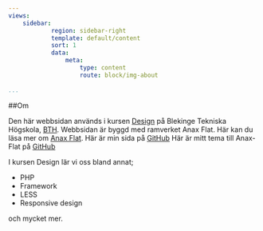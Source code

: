 ```yaml
---
views:
    sidebar:
            region: sidebar-right
            template: default/content
            sort: 1
            data:
                meta:
                    type: content
                    route: block/img-about
                
...
```


##Om
<!--==============================================-->

Den här webbsidan används i kursen [Design](http://dbwebb.se/design)
på Blekinge Tekniska Högskola, [BTH](http://www.bth.se).
Webbsidan är byggd med ramverket Anax Flat. Här kan du läsa mer om [Anax Flat](https://dbwebb.se/anax/inledning).
Här är min sida på [GitHub](https://github.com/MDMontenegro/Anax-Flat)
Här är mitt tema till Anax-Flat på [GitHub](https://github.com/MDMontenegro/anax-flat-theme)

I kursen Design lär vi oss bland annat;

* PHP
* Framework
* LESS
* Responsive design

och mycket mer.


